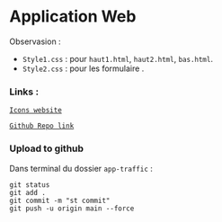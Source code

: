 <h1>Application Web</h1>

Observasion : 
- `Style1.css` : pour `haut1.html`, `haut2.html`, `bas.html`.
- `Style2.css` : pour les formulaire .


<h3>Links : </h3>

[`Icons website`](https://www.flaticon.com/fr/uicons/interface-icons) 

[`Github Repo link`](https://github.com/Ha-lm31/App-traffic)

<h3>Upload to github</h3>

Dans terminal du dossier `app-traffic` :
```
git status
git add .
git commit -m "st commit"
git push -u origin main --force
```
